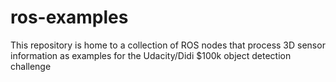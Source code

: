 # ros-examples
This repository is home to a collection of ROS nodes that process 3D sensor information as examples for the Udacity/Didi $100k object detection challenge
